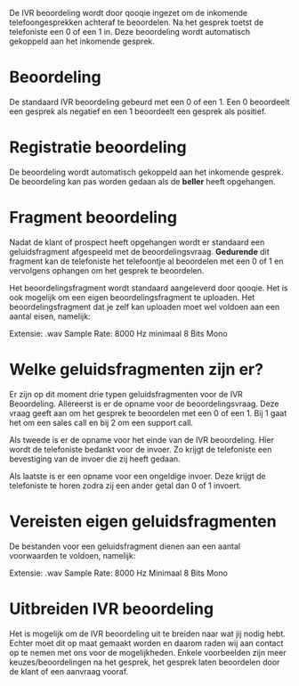 <!-- TITLE: IVR Beoordeling -->
De IVR beoordeling wordt door qooqie ingezet om de inkomende telefoongesprekken achteraf te beoordelen. Na het gesprek toetst de telefoniste een 0 of een 1 in. Deze beoordeling wordt automatisch gekoppeld aan het inkomende gesprek.
# Beoordeling
De standaard IVR beoordeling gebeurd met een 0 of een 1. Een 0 beoordeelt een gesprek als negatief en een 1 beoordeelt een gesprek als positief. 
# Registratie beoordeling
De beoordeling wordt automatisch gekoppeld aan het inkomende gesprek. De beoordeling kan pas worden gedaan als de **beller** heeft opgehangen. 
# Fragment beoordeling
Nadat de klant of prospect heeft opgehangen wordt er standaard een geluidsfragment afgespeeld met de beoordelingsvraag. **Gedurende** dit fragment kan de telefoniste het telefoontje al beoordelen met een 0 of 1 en vervolgens ophangen om het gesprek te beoordelen. 

Het beoordelingsfragment wordt standaard aangeleverd door qooqie. Het is ook mogelijk om een eigen beoordelingsfragment te uploaden. Het beoordelingsfragment dat je zelf kan uploaden moet wel voldoen aan een aantal eisen, namelijk: 

Extensie: .wav 
Sample Rate: 8000 Hz 
minimaal 8 Bits 
Mono
# Welke geluidsfragmenten zijn er?
Er zijn op dit moment drie typen geluidsfragmenten voor de IVR Beoordeling. Allereerst is er de opname voor de beoordelingsvraag. Deze vraag geeft aan om het gesprek te beoordelen met een 0 of een 1. Bij 1 gaat het om een sales call en bij 2 om een support call. 

Als tweede is er de opname voor het einde van de IVR beoordeling. Hier wordt de telefoniste bedankt voor de invoer. Zo krijgt de telefoniste een bevestiging van de invoer die zij heeft gedaan.

Als laatste is er een opname voor een ongeldige invoer. Deze krijgt de telefoniste te horen zodra zij een ander getal dan 0 of 1 invoert.
# Vereisten eigen geluidsfragmenten
De bestanden voor een geluidsfragment dienen aan een aantal voorwaarden te voldoen, namelijk:

Extensie: .wav 
Sample Rate: 8000 Hz 
Minimaal 8 Bits
Mono
# Uitbreiden IVR beoordeling
Het is mogelijk om de IVR beoordeling uit te breiden naar wat jij nodig hebt. Echter moet dit op maat gemaakt worden en daarom raden wij aan contact op te nemen met ons voor de mogelijkheden. Enkele voorbeelden zijn meer keuzes/beoordelingen na het gesprek, het gesprek laten beoordelen door de klant of een aanvraag vooraf. 


